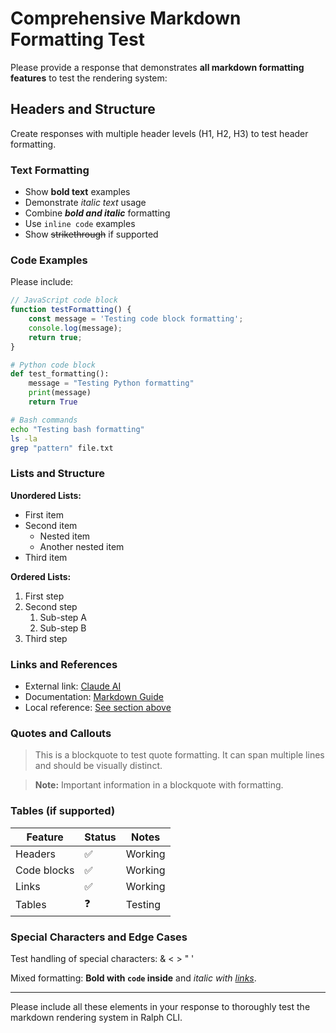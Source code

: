 # Comprehensive Markdown Formatting Test

Please provide a response that demonstrates **all markdown formatting features** to test the rendering system:

## Headers and Structure

Create responses with multiple header levels (H1, H2, H3) to test header formatting.

### Text Formatting

- Show **bold text** examples
- Demonstrate _italic text_ usage
- Combine **_bold and italic_** formatting
- Use `inline code` examples
- Show ~~strikethrough~~ if supported

### Code Examples

Please include:

```javascript
// JavaScript code block
function testFormatting() {
	const message = 'Testing code block formatting';
	console.log(message);
	return true;
}
```

```python
# Python code block
def test_formatting():
    message = "Testing Python formatting"
    print(message)
    return True
```

```bash
# Bash commands
echo "Testing bash formatting"
ls -la
grep "pattern" file.txt
```

### Lists and Structure

**Unordered Lists:**

- First item
- Second item
  - Nested item
  - Another nested item
- Third item

**Ordered Lists:**

1. First step
2. Second step
   1. Sub-step A
   2. Sub-step B
3. Third step

### Links and References

- External link: [Claude AI](https://claude.ai)
- Documentation: [Markdown Guide](https://www.markdownguide.org)
- Local reference: [See section above](#headers-and-structure)

### Quotes and Callouts

> This is a blockquote to test quote formatting.
> It can span multiple lines and should be visually distinct.

> **Note:** Important information in a blockquote with formatting.

### Tables (if supported)

| Feature     | Status | Notes   |
| ----------- | ------ | ------- |
| Headers     | ✅     | Working |
| Code blocks | ✅     | Working |
| Links       | ✅     | Working |
| Tables      | ❓     | Testing |

### Special Characters and Edge Cases

Test handling of special characters: & < > " '

Mixed formatting: **Bold with `code` inside** and _italic with [links](https://example.com)_.

---

Please include all these elements in your response to thoroughly test the markdown rendering system in Ralph CLI.
